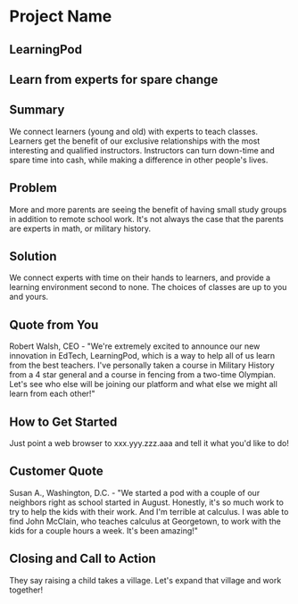 # Project Name #

<!--
> This material was originally posted [here](http://www.quora.com/What-is-Amazons-approach-to-product-development-and-product-management). It is reproduced here for posterities sake.

There is an approach called "working backwards" that is widely used at Amazon. They work backwards from the customer, rather than starting with an idea for a product and trying to bolt customers onto it. While working backwards can be applied to any specific product decision, using this approach is especially important when developing new products or features.

For new initiatives a product manager typically starts by writing an internal press release announcing the finished product. The target audience for the press release is the new/updated product's customers, which can be retail customers or internal users of a tool or technology. Internal press releases are centered around the customer problem, how current solutions (internal or external) fail, and how the new product will blow away existing solutions.

If the benefits listed don't sound very interesting or exciting to customers, then perhaps they're not (and shouldn't be built). Instead, the product manager should keep iterating on the press release until they've come up with benefits that actually sound like benefits. Iterating on a press release is a lot less expensive than iterating on the product itself (and quicker!).

If the press release is more than a page and a half, it is probably too long. Keep it simple. 3-4 sentences for most paragraphs. Cut out the fat. Don't make it into a spec. You can accompany the press release with a FAQ that answers all of the other business or execution questions so the press release can stay focused on what the customer gets. My rule of thumb is that if the press release is hard to write, then the product is probably going to suck. Keep working at it until the outline for each paragraph flows.

Oh, and I also like to write press-releases in what I call "Oprah-speak" for mainstream consumer products. Imagine you're sitting on Oprah's couch and have just explained the product to her, and then you listen as she explains it to her audience. That's "Oprah-speak", not "Geek-speak".

Once the project moves into development, the press release can be used as a touchstone; a guiding light. The product team can ask themselves, "Are we building what is in the press release?" If they find they're spending time building things that aren't in the press release (overbuilding), they need to ask themselves why. This keeps product development focused on achieving the customer benefits and not building extraneous stuff that takes longer to build, takes resources to maintain, and doesn't provide real customer benefit (at least not enough to warrant inclusion in the press release).
 -->

## LearningPod ##

## Learn from experts for spare change ##

## Summary ##
  We connect learners (young and old) with experts to teach classes. Learners get the benefit of our exclusive relationships with the most interesting and qualified instructors. Instructors can turn down-time and spare time into cash, while making a difference in other people's lives.

## Problem ##
  More and more parents are seeing the benefit of having small study groups in addition to remote school work. It's not always the case that the parents are experts in math, or military history.

## Solution ##
  We connect experts with time on their hands to learners, and provide a learning environment second to none. The choices of classes are up to you and yours.

## Quote from You ##
  Robert Walsh, CEO - "We're extremely excited to announce our new innovation in EdTech, LearningPod, which is a way to help all of us learn from the best teachers. I've personally taken a course in Military History from a 4 star general and a course in fencing from a two-time Olympian. Let's see who else will be joining our platform and what else we might all learn from each other!"

## How to Get Started ##
  Just point a web browser to xxx.yyy.zzz.aaa and tell it what you'd like to do!

## Customer Quote ##
  Susan A., Washington, D.C. - "We started a pod with a couple of our neighbors right as school started in August. Honestly, it's so much work to try to help the kids with their work. And I'm terrible at calculus. I was able to find John McClain, who teaches calculus at Georgetown, to work with the kids for a couple hours a week. It's been amazing!"

## Closing and Call to Action ##
  They say raising a child takes a village. Let's expand that village and work together!
